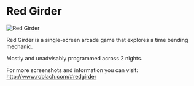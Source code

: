 # Red Girder

![Red Girder](https://i.imgur.com/ah6lmnF.gif)

Red Girder is a single-screen arcade game that explores a time bending mechanic.

Mostly and unadvisably programmed across 2 nights.

For more screenshots and information you can visit: http://www.roblach.com/#redgirder
